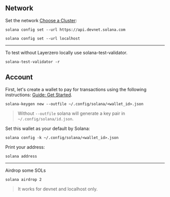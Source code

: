 ## Network
Set the network [Choose a Cluster](https://docs.solanalabs.com/cli/examples/choose-a-cluster):

`solana config set --url https://api.devnet.solana.com`

`solana config set --url localhost`

---
To test without Layerzero locally use solana-test-validator.

`solana-test-validator -r`

## Account

First, let's create a wallet to pay for transactions using the following instructions: [Guide: Get Started](https://solana.com/developers/guides/getstarted/setup-local-development#6-create-a-file-system-wallet).

`solana-keygen new --outfile ~/.config/solana/<wallet_id>.json`

> Without `--outfile` solana will generate a key pair in `~/.config/solana/id.json`.

Set this wallet as your default by Solana:

`solana config -k ~/.config/solana/<wallet_id>.json`

Print your address:

`solana address`

---

Airdrop some SOLs

`solana airdrop 2`

> It works for devnet and localhost only.